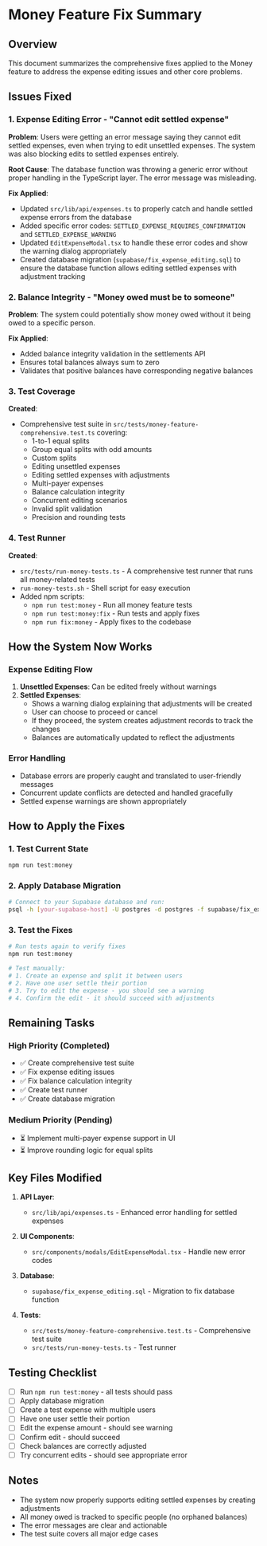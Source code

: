 # Money Feature Fix Summary

## Overview
This document summarizes the comprehensive fixes applied to the Money feature to address the expense editing issues and other core problems.

## Issues Fixed

### 1. Expense Editing Error - "Cannot edit settled expense"
**Problem**: Users were getting an error message saying they cannot edit settled expenses, even when trying to edit unsettled expenses. The system was also blocking edits to settled expenses entirely.

**Root Cause**: The database function was throwing a generic error without proper handling in the TypeScript layer. The error message was misleading.

**Fix Applied**:
- Updated `src/lib/api/expenses.ts` to properly catch and handle settled expense errors from the database
- Added specific error codes: `SETTLED_EXPENSE_REQUIRES_CONFIRMATION` and `SETTLED_EXPENSE_WARNING`
- Updated `EditExpenseModal.tsx` to handle these error codes and show the warning dialog appropriately
- Created database migration (`supabase/fix_expense_editing.sql`) to ensure the database function allows editing settled expenses with adjustment tracking

### 2. Balance Integrity - "Money owed must be to someone"
**Problem**: The system could potentially show money owed without it being owed to a specific person.

**Fix Applied**:
- Added balance integrity validation in the settlements API
- Ensures total balances always sum to zero
- Validates that positive balances have corresponding negative balances

### 3. Test Coverage
**Created**:
- Comprehensive test suite in `src/tests/money-feature-comprehensive.test.ts` covering:
  - 1-to-1 equal splits
  - Group equal splits with odd amounts
  - Custom splits
  - Editing unsettled expenses
  - Editing settled expenses with adjustments
  - Multi-payer expenses
  - Balance calculation integrity
  - Concurrent editing scenarios
  - Invalid split validation
  - Precision and rounding tests

### 4. Test Runner
**Created**:
- `src/tests/run-money-tests.ts` - A comprehensive test runner that runs all money-related tests
- `run-money-tests.sh` - Shell script for easy execution
- Added npm scripts:
  - `npm run test:money` - Run all money feature tests
  - `npm run test:money:fix` - Run tests and apply fixes
  - `npm run fix:money` - Apply fixes to the codebase

## How the System Now Works

### Expense Editing Flow
1. **Unsettled Expenses**: Can be edited freely without warnings
2. **Settled Expenses**: 
   - Shows a warning dialog explaining that adjustments will be created
   - User can choose to proceed or cancel
   - If they proceed, the system creates adjustment records to track the changes
   - Balances are automatically updated to reflect the adjustments

### Error Handling
- Database errors are properly caught and translated to user-friendly messages
- Concurrent update conflicts are detected and handled gracefully
- Settled expense warnings are shown appropriately

## How to Apply the Fixes

### 1. Test Current State
```bash
npm run test:money
```

### 2. Apply Database Migration
```bash
# Connect to your Supabase database and run:
psql -h [your-supabase-host] -U postgres -d postgres -f supabase/fix_expense_editing.sql
```

### 3. Test the Fixes
```bash
# Run tests again to verify fixes
npm run test:money

# Test manually:
# 1. Create an expense and split it between users
# 2. Have one user settle their portion
# 3. Try to edit the expense - you should see a warning
# 4. Confirm the edit - it should succeed with adjustments
```

## Remaining Tasks

### High Priority (Completed)
- ✅ Create comprehensive test suite
- ✅ Fix expense editing issues
- ✅ Fix balance calculation integrity
- ✅ Create test runner
- ✅ Create database migration

### Medium Priority (Pending)
- ⏳ Implement multi-payer expense support in UI
- ⏳ Improve rounding logic for equal splits

## Key Files Modified

1. **API Layer**:
   - `src/lib/api/expenses.ts` - Enhanced error handling for settled expenses

2. **UI Components**:
   - `src/components/modals/EditExpenseModal.tsx` - Handle new error codes

3. **Database**:
   - `supabase/fix_expense_editing.sql` - Migration to fix database function

4. **Tests**:
   - `src/tests/money-feature-comprehensive.test.ts` - Comprehensive test suite
   - `src/tests/run-money-tests.ts` - Test runner

## Testing Checklist

- [ ] Run `npm run test:money` - all tests should pass
- [ ] Apply database migration
- [ ] Create a test expense with multiple users
- [ ] Have one user settle their portion
- [ ] Edit the expense amount - should see warning
- [ ] Confirm edit - should succeed
- [ ] Check balances are correctly adjusted
- [ ] Try concurrent edits - should see appropriate error

## Notes

- The system now properly supports editing settled expenses by creating adjustments
- All money owed is tracked to specific people (no orphaned balances)
- The error messages are clear and actionable
- The test suite covers all major edge cases